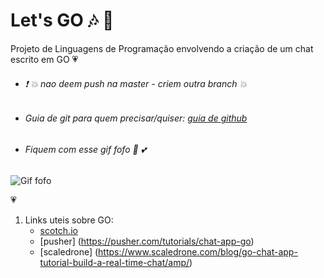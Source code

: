# Let's GO :notes: :musical_note:
Projeto de Linguagens de Programação envolvendo a criação de um chat escrito em GO :heartpulse:

* ###### :exclamation: :boom: *nao deem push na master - criem outra branch* :collision:

* ###### Guia de git para quem precisar/quiser: [guia de github](https://rogerdudler.github.io/git-guide/index.pt_BR.html) 

* ###### Fiquem com esse gif fofo :revolving_hearts: :two_hearts:

![Gif fofo](https://www.naomesmo.com.br/wp-content/uploads/2015/06/cuteness.gif)

:heartpulse:

1.  Links uteis sobre GO:
    - [scotch.io](https://scotch.io/bar-talk/build-a-realtime-chat-server-with-go-and-websockets)
    - [pusher] (https://pusher.com/tutorials/chat-app-go)
    - [scaledrone] (https://www.scaledrone.com/blog/go-chat-app-tutorial-build-a-real-time-chat/amp/)